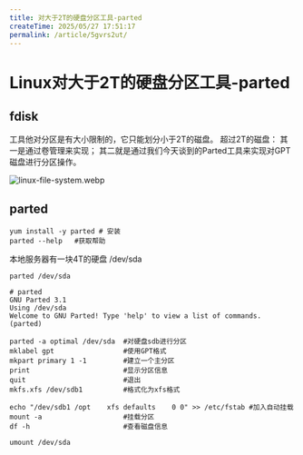 ```yaml
---
title: 对大于2T的硬盘分区工具-parted
createTime: 2025/05/27 17:51:17
permalink: /article/5gvrs2ut/
---
```

# Linux对大于2T的硬盘分区工具-parted



## fdisk

工具他对分区是有大小限制的，它只能划分小于2T的磁盘。
超过2T的磁盘：
其一是通过卷管理来实现；
其二就是通过我们今天谈到的Parted工具来实现对GPT磁盘进行分区操作。

![linux-file-system.webp](https://imgoss.xgss.net/picgo/linux-file-system.webp.jpg?aliyun)

## parted

```
yum install -y parted # 安装
parted --help   #获取帮助
```



本地服务器有一块4T的硬盘 /dev/sda

```
parted /dev/sda

# parted
GNU Parted 3.1
Using /dev/sda
Welcome to GNU Parted! Type 'help' to view a list of commands.
(parted)    
```



```
parted -a optimal /dev/sda	#对硬盘sdb进行分区  
mklabel gpt					#使用GPT格式			
mkpart primary 1 -1			#建立一个主分区	
print						#显示分区信息
quit						#退出
mkfs.xfs /dev/sdb1			#格式化为xfs格式

echo "/dev/sdb1	/opt	xfs	defaults	0 0" >> /etc/fstab #加入自动挂载
mount -a					#挂载分区
df -h						#查看磁盘信息

umount /dev/sda
```










